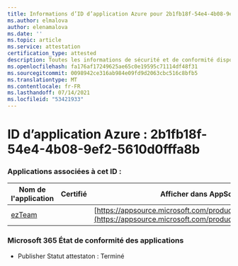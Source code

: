```yaml
---
title: Informations d’ID d’application Azure pour 2b1fb18f-54e4-4b08-9ef2-5610d0fffa8b
ms.author: elmalova
author: elenamalova
ms.date: ''
ms.topic: article
ms.service: attestation
certification_type: attested
description: Toutes les informations de sécurité et de conformité disponibles pour 2b1fb18f-54e4-4b08-9ef2-5610d0fffa8b.
ms.openlocfilehash: fa176af17249625ae65c0e19595c71114df48f31
ms.sourcegitcommit: 0098942ce316ab984e09fd9d2063cbc516c8bfb5
ms.translationtype: MT
ms.contentlocale: fr-FR
ms.lasthandoff: 07/14/2021
ms.locfileid: "53421933"
---
```

# <a name="azure-app-id-2b1fb18f-54e4-4b08-9ef2-5610d0fffa8b"></a>ID d’application Azure : 2b1fb18f-54e4-4b08-9ef2-5610d0fffa8b


### <a name="apps-associated-with-this-id"></a>Applications associées à cet ID :
| **Nom de l'application** | **Certifié** | **Afficher dans AppSource** |
|-|-|-|
| [ezTeam](https://docs.microsoft.com/en-us/microsoft-365-app-certification/forward/WA200002546) |  | [https://appsource.microsoft.com/product/office/WA200002546](https://appsource.microsoft.com/product/office/WA200002546) |

### <a name="microsoft-365-app-compliance-status"></a>Microsoft 365 État de conformité des applications
- Publisher Statut attestaton : Terminé
